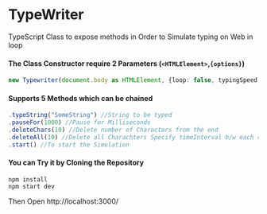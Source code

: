 # TypeWriter
TypeScript Class to expose methods in Order to Simulate typing on Web in loop

#### The Class Constructor require 2 Parameters (```<HTMLElement>```,```{options}```)
```typescript
new Typewriter(document.body as HTMLElement, {loop: false, typingSpeed = 50, deletingSpeed = 50})
```
#### Supports 5 Methods which can be chained
```typescript
.typeString("SomeString") //String to be typed
.pauseFor(1000) //Pause for Milliseconds
.deleteChars(10) //Delete number of Characters from the end
.deleteAll(10) //Delete all Charachters Specify timeInterval b/w each char
.start() //To start the Simulation
```

#### You can Try it by Cloning the Repository
    npm install
    npm start dev
Then Open http://localhost:3000/
    



